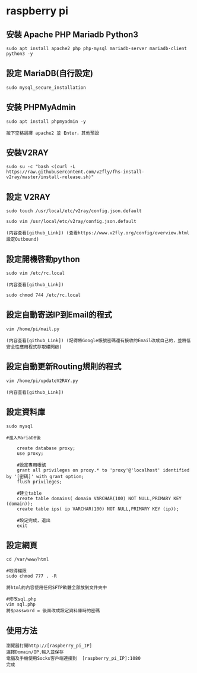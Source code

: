 raspberry pi
==============

安裝 Apache PHP Mariadb Python3
------------------------------
	sudo apt install apache2 php php-mysql mariadb-server mariadb-client python3 -y

設定 MariaDB(自行設定)
------------------------------
	sudo mysql_secure_installation 

安裝 PHPMyAdmin
------------------------------
	sudo apt install phpmyadmin -y

	按下空格選擇 apache2 並 Enter，其他預設

安裝V2RAY
------------------------------
	sudo su -c "bash <(curl -L https://raw.githubusercontent.com/v2fly/fhs-install-v2ray/master/install-release.sh)"

設定 V2RAY
------------------------------
	sudo touch /usr/local/etc/v2ray/config.json.default

	sudo vim /usr/local/etc/v2ray/config.json.default

	(内容查看[github_Link]) (查看https://www.v2fly.org/config/overview.html設定Outbound)

設定開機啓動python
------------------------------
	sudo vim /etc/rc.local

	(内容查看[github_Link])

	sudo chmod 744 /etc/rc.local

設定自動寄送IP到Email的程式
------------------------------
	vim /home/pi/mail.py

	(内容查看[github_Link]) (記得將Google帳號密碼還有接收的Email改成自己的，並將低安全性應用程式存取權開啟)

設定自動更新Routing規則的程式
------------------------------
	vim /home/pi/updateV2RAY.py

	(内容查看[github_Link])

設定資料庫
------------------------------
	sudo mysql

	#進入MariaDB後
		
		create database proxy;
		use proxy;

		#設定專用帳號
		grant all privileges on proxy.* to 'proxy'@'localhost' identified by '[密碼]' with grant option;
		flush privileges;

		#建立table
		create table domains( domain VARCHAR(100) NOT NULL,PRIMARY KEY (domain));
		create table ips( ip VARCHAR(100) NOT NULL,PRIMARY KEY (ip));
		
		#設定完成，退出
		exit

設定網頁
------------------------------
	cd /var/www/html

	#取得權限
	sudo chmod 777 . -R

	將html的內容使用任何SFTP軟體全部放到文件夾中

	#修改sql.php
	vim sql.php
	將$password = 後面改成設定資料庫時的密碼

使用方法
------------------------------
	瀏覽器打開http://[raspberry_pi_IP]
	選擇Domain/IP,輸入並保存
	電腦及手機使用Socks客戶端連接到	[raspberry_pi_IP]:1080
	完成
